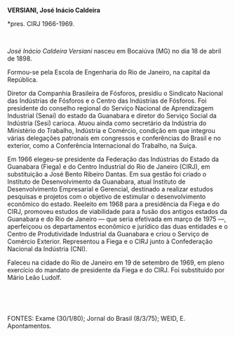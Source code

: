 **VERSIANI, José Inácio Caldeira**

\*pres. CIRJ 1966-1969.

 

*José Inácio Caldeira Versiani* nasceu em Bocaiúva (MG) no dia 18 de
abril de 1898.

Formou-se pela Escola de Engenharia do Rio de Janeiro, na capital da
República.

Diretor da Companhia Brasileira de Fósforos, presidiu o Sindicato
Nacional das Indústrias de Fósforos e o Centro das Indústrias de
Fósforos. Foi presidente do conselho regional do Serviço Nacional de
Aprendizagem Industrial (Senai) do estado da Guanabara e diretor do
Serviço Social da Indústria (Sesi) carioca. Atuou ainda como secretário
da Indústria do Ministério do Trabalho, Indústria e Comércio, condição
em que integrou várias delegações patronais em congressos e conferências
do Brasil e no exterior, como a Conferência Internacional do Trabalho,
na Suíça.

Em 1966 elegeu-se presidente da Federação das Indústrias do Estado da
Guanabara (Fiega) e do Centro Industrial do Rio de Janeiro (CIRJ), em
substituição a José Bento Ribeiro Dantas. Em sua gestão foi criado o
Instituto de Desenvolvimento da Guanabara, atual Instituto de
Desenvolvimento Empresarial e Gerencial, destinado a realizar estudos
pesquisas e projetos com o objetivo de estimular o desenvolvimento
econômico do estado. Reeleito em 1968 para a presidência da Fiega e do
CIRJ, promoveu estudos de viabilidade para a fusão dos antigos estados
da Guanabara e do Rio de Janeiro — que seria efetivada em março de 1975
—, aperfeiçoou os departamentos econômico e jurídico das duas entidades
e o Centro de Produtividade Industrial da Guanabara e criou o Serviço de
Comércio Exterior. Representou a Fiega e o CIRJ junto à Confederação
Nacional da Indústria (CNI).

Faleceu na cidade do Rio de Janeiro em 19 de setembro de 1969, em pleno
exercício do mandato de presidente da Fiega e do CIRJ. Foi substituído
por Mário Leão Ludolf.

 

 

FONTES: Exame (30/1/80); Jornal do Brasil (8/3/75); WEID, E.
Apontamentos.

 
